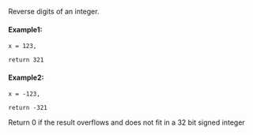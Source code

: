 Reverse digits of an integer.

#### Example1:
```
x = 123,

return 321
```

#### Example2:
```
x = -123,

return -321
```
Return 0 if the result overflows and does not fit in a 32 bit signed integer